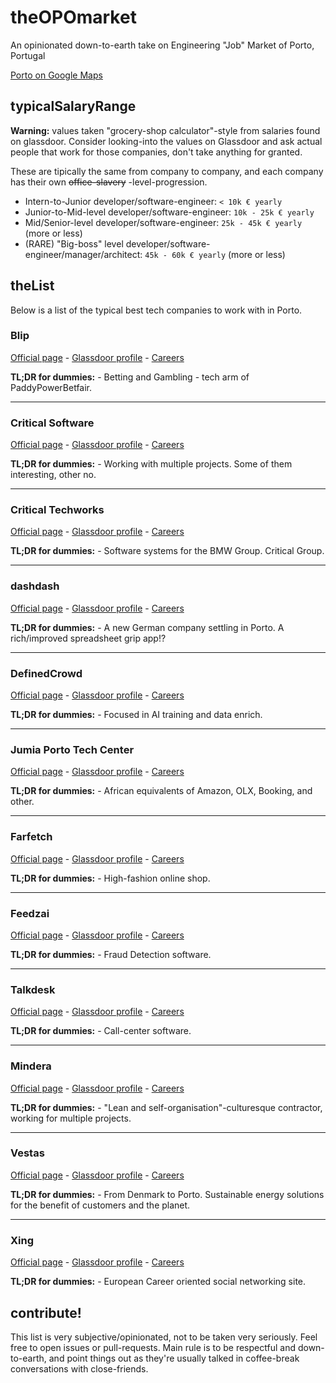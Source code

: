 # theOPOmarket

An opinionated down-to-earth take on Engineering "Job" Market of Porto, Portugal

[Porto on Google Maps](https://goo.gl/maps/x2yYutsxgn82)

## typicalSalaryRange

**Warning:** values taken "grocery-shop calculator"-style from salaries found on glassdoor. Consider looking-into the values on Glassdoor and ask actual people that work for those companies, don't take anything for granted.

These are tipically the same from company to company, and each company has their own ~~office-slavery~~ -level-progression.

- Intern-to-Junior developer/software-engineer: `< 10k € yearly`
- Junior-to-Mid-level developer/software-engineer: `10k - 25k € yearly`
- Mid/Senior-level developer/software-engineer: `25k - 45k € yearly` (more or less)
- (RARE) "Big-boss" level developer/software-engineer/manager/architect: `45k - 60k € yearly` (more or less)

## theList

Below is a list of the typical best tech companies to work with in Porto.

### Blip

[Official page](https://blip.pt/) - [Glassdoor profile](https://www.glassdoor.com/Overview/Working-at-Blip-EI_IE574750.11,15.htm) - [Careers](https://blip.pt/jobs/)

**TL;DR for dummies:** - Betting and Gambling - tech arm of PaddyPowerBetfair.

---

### Critical Software

[Official page](https://www.criticalsoftware.com/) - [Glassdoor profile](https://www.glassdoor.co.uk/Overview/Working-at-CRITICAL-Software-EI_IE243286.11,28.htm) - [Careers](https://www.criticalsoftware.com/en/careers/apply-now)

**TL;DR for dummies:** - Working with multiple projects. Some of them interesting, other no.

---

### Critical Techworks

[Official page](https://www.criticaltechworks.com/) - [Glassdoor profile](https://www.glassdoor.co.uk/Overview/Working-at-Critical-TechWorks-EI_IE2142740.11,29.htm) - [Careers](https://www.criticaltechworks.com/)

**TL;DR for dummies:** - Software systems for the BMW Group. Critical Group.

---

### dashdash

[Official page](https://www.dashdash.com/) - [Glassdoor profile](https://www.glassdoor.co.uk/Overview/Working-at-Dashdash-EI_IE2314090.11,19.htm) - [Careers](https://landing.jobs/at/dashdash)

**TL;DR for dummies:** - A new German company settling in Porto. A rich/improved spreadsheet grip app!?

---

### DefinedCrowd

[Official page](https://www.definedcrowd.com/) - [Glassdoor profile](https://www.glassdoor.co.uk/Overview/Working-at-DefinedCrowd-EI_IE1278802.11,23.htm) - [Careers](https://careers.definedcrowd.com/)

**TL;DR for dummies:** - Focused in AI training and data enrich.

---

### Jumia Porto Tech Center

[Official page](https://www.facebook.com/JumiaPortoTechCenter/) - [Glassdoor profile](https://www.glassdoor.com/Overview/Working-at-Jumia-EI_IE703397.11,16.htm) - [Careers](https://group.jumia.com/careers/)

**TL;DR for dummies:** - African equivalents of Amazon, OLX, Booking, and other.

---

### Farfetch

[Official page](https://www.farfetch.com/) - [Glassdoor profile](https://www.glassdoor.com/Overview/Working-at-Farfetch-EI_IE799159.11,19.htm) - [Careers](https://www.farfetch.com/uk/careers#10003)

**TL;DR for dummies:** - High-fashion online shop.

---

### Feedzai

[Official page](https://feedzai.com/) - [Glassdoor profile](https://www.glassdoor.com/Overview/Working-at-Feedzai-EI_IE744720.11,18.htm) - [Careers](https://feedzai.com/about-us/careers/positions/)

**TL;DR for dummies:** - Fraud Detection software.

---

### Talkdesk

[Official page](https://www.talkdesk.com/) - [Glassdoor profile](https://www.glassdoor.com/Overview/Working-at-Talkdesk-EI_IE999845.11,19.htm) - [Careers](https://www.talkdesk.com/jobs/engineering/)

**TL;DR for dummies:** - Call-center software.

---

### Mindera

[Official page](https://mindera.com/) - [Glassdoor profile](https://www.glassdoor.com/Overview/Working-at-Mindera-EI_IE1139926.11,18.htm) - [Careers](https://www.mindera.com/#we-are-hiring)

**TL;DR for dummies:** - "Lean and self-organisation"-culturesque contractor, working for multiple projects.

---

### Vestas

[Official page](https://www.vestas.com/) - [Glassdoor profile](https://www.glassdoor.co.uk/Overview/Working-at-Vestas-Wind-Systems-EI_IE26454.11,30.htm) - [Careers](https://careers.vestas.com/)

**TL;DR for dummies:** - From Denmark to Porto. Sustainable energy solutions for the benefit of customers and the planet.

---

### Xing

[Official page](https://www.xing.com/) - [Glassdoor profile](https://www.glassdoor.com/Overview/Working-at-XING-AG-EI_IE100328.11,18.htm) - [Careers](https://corporate.xing.com/en/career/)

**TL;DR for dummies:** - European Career oriented social networking site.

## contribute!

This list is very subjective/opinionated, not to be taken very seriously. Feel free to open issues or pull-requests. Main rule is to be respectful and down-to-earth, and point things out as they're usually talked in coffee-break conversations with close-friends.
